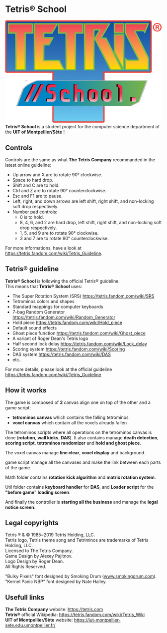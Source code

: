 
# Tetris® School

![Image of Tetris® School](https://github.com/Axicer/TetrisBatK/raw/master/res/icons/logo.png)
__Tetris® School__ is a student project for the computer science department of the __UIT of Montpellier/Sète__ !

## Controls

Controls are the same as what __The Tetris Company__ recommanded in the latest online guideline:

- Up arrow and X are to rotate 90° clockwise.
- Space to hard drop.
- Shift and C are to hold.
- Ctrl and Z are to rotate 90° counterclockwise.
- Esc and F1 are to pause.
- Left, right, and down arrows are left shift, right shift, and non-locking soft drop respectively.
- Number pad controls:
    - 0 is to hold.
    - 8, 4, 6, and 2 are hard drop, left shift, right shift, and non-locking soft drop respectively.
    - 1, 5, and 9 are to rotate 90° clockwise.
    - 3 and 7 are to rotate 90° counterclockwise.

For more informations, have a look at <https://tetris.fandom.com/wiki/Tetris_Guideline>.

## Tetris® guideline

__Tetris® School__ is following the official Tetris® guideline.  
This means that __Tetris® School__ uses:

- The Super Rotation System (SRS) <https://tetris.fandom.com/wiki/SRS>
- Tetrominos colors and shapes
- Standard mappings for computer keyboards
- 7-bag Random Generator <https://tetris.fandom.com/wiki/Random_Generator>
- Hold piece <https://tetris.fandom.com/wiki/Hold_piece>
- Default sound effects
- Ghost piece function <https://tetris.fandom.com/wiki/Ghost_piece>
- A variant of Roger Dean's Tetris logo
- Half second lock delay <https://tetris.fandom.com/wiki/Lock_delay>
- Scoring system <https://tetris.fandom.com/wiki/Scoring>
- DAS system <https://tetris.fandom.com/wiki/DAS>
- etc..

 For more details, please look at the official guideline <https://tetris.fandom.com/wiki/Tetris_Guideline>

## How it works
The game is composed of __2__  canvas align one on top of the other and a game script:
- __tetrominos canvas__ which contains the falling tetrominos
- __voxel canvas__ which contain all the voxels already fallen

The tetrominos scripts where all operations on the tetrominos canvas is done (__rotation__, __wall kicks__, __DAS__).
It also contains manage __death detection__, __scoring script__, __tetrominos randomizer__ and __hold and ghost piece__.

The voxel canvas manage __line clear__, __voxel display__ and background.

game script manage all the canvases and make the link between each parts of the game. 

Math folder contains __rotation kick algorithm__ and __matrix rotation system__.

Util folder contains __keyboard handler__ for __DAS__, and __Loader script__ for the __"before game" loading screen__.

And finally the controller is __starting all the business__ and manage the __legal notice screen__.

## Legal copyrights
Tetris ® & © 1985~2019 Tetris Holding, LLC.  
Tetris logo, Tetris theme song and Tetriminos are trademarks of Tetris Holding, LLC.  
Licensed to The Tetris Company.  
Game Design by Alexey Pajitnov.  
Logo Design by Roger Dean.  
All Rights Reserved.  

"Bulky Pixels" font designed by Smoking Drum (www.smokingdrum.com).  
"Kernel Panic NBP" font designed by Nate Halley.  

## Usefull links

__The Tetris Company__ website: <https://tetris.com>  
__Tetris®__ official Wikipedia: <https://tetris.fandom.com/wiki/Tetris_Wiki>  
__UIT of Montpellier/Sète__ website: <https://iut-montpellier-sete.edu.umontpellier.fr/>
